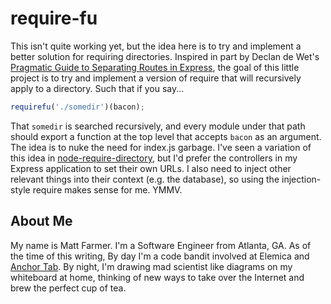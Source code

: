 # require-fu

This isn't quite working yet, but the idea here is to try and implement a better solution
for requiring directories. Inspired in part by Declan de Wet's [Pragmatic Guide to Separating
Routes in Express](http://declandewet.com/blog/a-pragmatic-guide-to-separating-routes-in-express.html),
the goal of this little project is to try and implement a version of require that will recursively
apply to a directory. Such that if you say...

```javascript
requirefu('./somedir')(bacon);
```

That `somedir` is searched recursively, and every module under that path should export a function at the
top level that accepts `bacon` as an argument. The idea is to nuke the need for index.js garbage. I've seen
a variation of this idea in [node-require-directory](https://github.com/TroyGoode/node-require-directory),
but I'd prefer the controllers in my Express application to set their own URLs. I also need to inject other
relevant things into their context (e.g. the database), so using the injection-style require makes sense for
me. YMMV.

## About Me

My name is Matt Farmer. I'm a Software Engineer from Atlanta, GA. As of the time of this writing, By day I'm
a code bandit involved at Elemica and [Anchor Tab](http://acnhortab.com). By night, I'm drawing mad scientist
like diagrams on my whiteboard at home, thinking of new ways to take over the Internet and brew the perfect
cup of tea.
